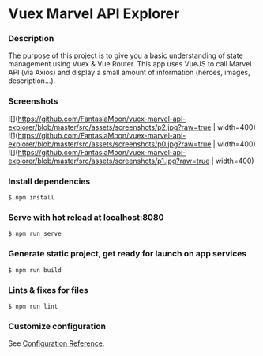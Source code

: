# Vuex Marvel API Explorer

### Description
The purpose of this project is to give you a basic understanding of state management using Vuex & Vue Router.
This app uses VueJS to call Marvel API (via Axios) and display a small amount of information (heroes, images, description...).

### Screenshots
![](https://github.com/FantasiaMoon/vuex-marvel-api-explorer/blob/master/src/assets/screenshots/p2.jpg?raw=true | width=400)
![](https://github.com/FantasiaMoon/vuex-marvel-api-explorer/blob/master/src/assets/screenshots/p0.jpg?raw=true | width=400)
![](https://github.com/FantasiaMoon/vuex-marvel-api-explorer/blob/master/src/assets/screenshots/p1.jpg?raw=true | width=400)

### Install dependencies
```
$ npm install
```
### Serve with hot reload at localhost:8080
```
$ npm run serve
```

### Generate static project, get ready for launch on app services
```
$ npm run build
```

### Lints & fixes for files
```
$ npm run lint
```

### Customize configuration
See [Configuration Reference](https://cli.vuejs.org/config/).
